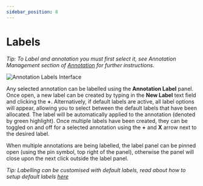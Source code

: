 ```yaml
---
sidebar_position: 8
---
```


# Labels

_Tip: To Label and annotation you must first select it, see Annotation Management section of [Annotation](annotation) for further instructions._

![Annotation Labels Interface](/img/annotate/annotate_labels.png)

Any selected annotation can be labelled using the **Annotation Label** panel.
Once open, a new label can be created by typing in the **New Label** text field and clicking the **+**.
Alternatively, if default labels are active, all label options will appear, allowing you to select between the default labels that have been allocated.
The label will be automatically applied to the annotation (denoted by green highlight).
Once multiple labels have been created, they can be toggled on and off for a selected annotation using the **+** and **X** arrow next to the desired label.

When multiple annotations are being labelled, the label panel can be pinned open (using the pin symbol, top right of the panel), otherwise the panel will close upon the next click outside the label panel.

_Tip: Labelling can be customised with default labels, read about how to setup default labels [here](../misc/defaultlabels)_
